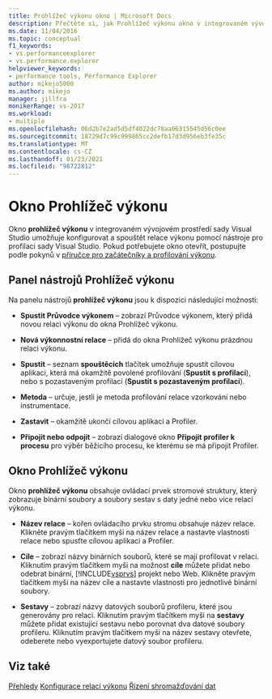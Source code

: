 ```yaml
---
title: Prohlížeč výkonu okno | Microsoft Docs
description: Přečtěte si, jak Prohlížeč výkonu okno v integrovaném vývojovém prostředí sady Visual Studio umožňuje konfigurovat relace výkonu pomocí Nástroje pro profilaci sady Visual Studio.
ms.date: 11/04/2016
ms.topic: conceptual
f1_keywords:
- vs.performanceexplorer
- vs.performance.explorer
helpviewer_keywords:
- performance tools, Performance Explorer
author: mikejo5000
ms.author: mikejo
manager: jillfra
monikerRange: vs-2017
ms.workload:
- multiple
ms.openlocfilehash: 06d2b7e2ad5d5df4022dc78aa06315545d56c0ee
ms.sourcegitcommit: 18729d7c99c999865cc2defb17d3d956eb3fe35c
ms.translationtype: MT
ms.contentlocale: cs-CZ
ms.lasthandoff: 01/23/2021
ms.locfileid: "98722812"
---
```

# <a name="performance-explorer-window"></a>Okno Prohlížeč výkonu

Okno **prohlížeč výkonu** v integrovaném vývojovém prostředí sady Visual Studio umožňuje konfigurovat a spouštět relace výkonu pomocí nástroje pro profilaci sady Visual Studio. Pokud potřebujete okno otevřít, postupujte podle pokynů v [příručce pro začátečníky a profilování výkonu](../profiling/beginners-guide-to-cpu-sampling.md).

## <a name="performance-explorer-toolbar"></a>Panel nástrojů Prohlížeč výkonu

Na panelu nástrojů **prohlížeč výkonu** jsou k dispozici následující možnosti:

- **Spustit Průvodce výkonem** – zobrazí Průvodce výkonem, který přidá novou relaci výkonu do okna Prohlížeč výkonu.

- **Nová výkonnostní relace** – přidá do okna Prohlížeč výkonu prázdnou relaci výkonu.

- **Spustit** – seznam **spouštěcích** tlačítek umožňuje spustit cílovou aplikaci, která má okamžitě povolené profilování (**Spustit s profilací**), nebo s pozastaveným profilací (**Spustit s pozastaveným profilací**).

- **Metoda** – určuje, jestli je metoda profilování relace vzorkování nebo instrumentace.

- **Zastavit** – okamžitě ukončí cílovou aplikaci a Profiler.

- **Připojit nebo odpojit** – zobrazí dialogové okno **Připojit profiler k procesu** pro výběr běžícího procesu, ke kterému se má připojit Profiler.

## <a name="performance-explorer-window"></a>Okno Prohlížeč výkonu

Okno **prohlížeč výkonu** obsahuje ovládací prvek stromové struktury, který zobrazuje binární soubory a soubory sestav s daty jedné nebo více relací výkonu.

- **Název relace** – kořen ovládacího prvku stromu obsahuje název relace. Klikněte pravým tlačítkem myši na název relace a nastavte vlastnosti relace nebo spusťte cílovou aplikaci a Profiler.

- **Cíle** – zobrazí názvy binárních souborů, které se mají profilovat v relaci. Kliknutím pravým tlačítkem myši na možnost **cíle** můžete přidat nebo odebrat binární, [!INCLUDE[vsprvs](../code-quality/includes/vsprvs_md.md)] projekt nebo Web. Klikněte pravým tlačítkem myši na název cíle a nastavte vlastnosti pro jednotlivé binární soubory.

- **Sestavy** – zobrazí názvy datových souborů profileru, které jsou generovány pro relaci. Kliknutím pravým tlačítkem myši na **sestavy** můžete přidat existující sestavu nebo porovnat dva datové soubory profileru. Kliknutím pravým tlačítkem myši na název sestavy otevřete, odeberete nebo vyexportujete datový soubor profileru.

## <a name="see-also"></a>Viz také

[Přehledy](../profiling/overviews-performance-tools.md) 
 [Konfigurace relací výkonu](../profiling/configuring-performance-sessions.md) 
 [Řízení shromažďování dat](../profiling/controlling-data-collection.md)
